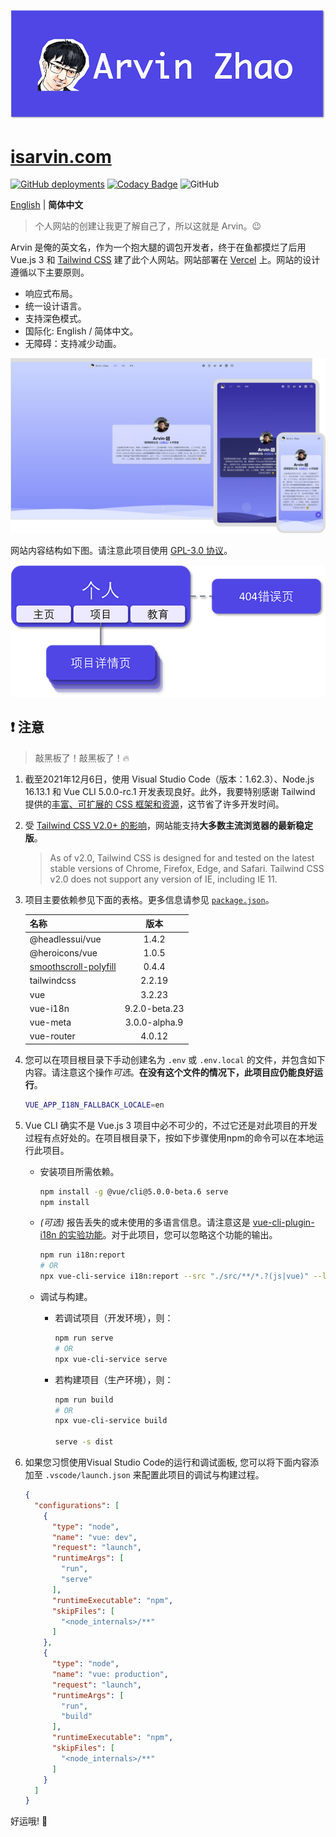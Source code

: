 ![banner.png](./img_README/banner.png)

# [isarvin.com](https://isarvin.com)

[![GitHub deployments](https://img.shields.io/github/deployments/ArvinZJC/isarvin/production?label=Vercel&logo=vercel)](https://isarvin.com)
[![Codacy Badge](https://app.codacy.com/project/badge/Grade/810eda125dbf4b9d96b81e6c34ec26e6)](https://www.codacy.com/gh/ArvinZJC/isarvin/dashboard?utm_source=github.com&amp;utm_medium=referral&amp;utm_content=ArvinZJC/isarvin&amp;utm_campaign=Badge_Grade)
![GitHub](https://img.shields.io/github/license/ArvinZJC/isarvin)

[English](./README.md) | **简体中文**

> 个人网站的创建让我更了解自己了，所以这就是 Arvin。😉

Arvin 是俺的英文名，作为一个抱大腿的调包开发者，终于在鱼都摸烂了后用 Vue.js 3 和 [Tailwind CSS](https://tailwindcss.com/) 建了此个人网站。网站部署在 [Vercel](https://vercel.com/home) 上。网站的设计遵循以下主要原则。

- 响应式布局。
- 统一设计语言。
- 支持深色模式。
- 国际化: English / 简体中文。
- 无障碍：支持减少动画。

![example_zhCN.png](./img_README/example_zhCN.png)

网站内容结构如下图。请注意此项目使用 [GPL-3.0 协议](./LICENSE)。

![structure_zhCN.png](./img_README/structure_zhCN.png)

## ❗ 注意

> 敲黑板了！敲黑板了！🔥

1. 截至2021年12月6日，使用 Visual Studio Code（版本：1.62.3）、Node.js 16.13.1 和 Vue CLI 5.0.0-rc.1 开发表现良好。此外，我要特别感谢 Tailwind 提供的[丰富、可扩展的 CSS 框架和资源](https://tailwindcss.com/resources)，这节省了许多开发时间。
2. 受 [Tailwind CSS V2.0+ 的影响](https://tailwindcss.com/docs/browser-support)，网站能支持**大多数主流浏览器的最新稳定版**。

    > As of v2.0, Tailwind CSS is designed for and tested on the latest stable versions of Chrome, Firefox, Edge, and Safari. Tailwind CSS v2.0 does not support any version of IE, including IE 11.

3. 项目主要依赖参见下面的表格。更多信息请参见 [`package.json`](./package.json)。

    | 名称 | 版本 |
    | :-- | :--: |
    | @headlessui/vue | 1.4.2 |
    | @heroicons/vue | 1.0.5 |
    | [smoothscroll-polyfill](https://github.com/iamdustan/smoothscroll) | 0.4.4 |
    | tailwindcss | 2.2.19 |
    | vue | 3.2.23 |
    | vue-i18n | 9.2.0-beta.23 |
    | vue-meta | 3.0.0-alpha.9 |
    | vue-router | 4.0.12 |

4. 您可以在项目根目录下手动创建名为 `.env` 或 `.env.local` 的文件，并包含如下内容。请注意这个操作*可选*。**在没有这个文件的情况下，此项目应仍能良好运行**。

    ```sh
    VUE_APP_I18N_FALLBACK_LOCALE=en
    ```

5. Vue CLI 确实不是 Vue.js 3 项目中必不可少的，不过它还是对此项目的开发过程有点好处的。在项目根目录下，按如下步骤使用npm的命令可以在本地运行此项目。
    - 安装项目所需依赖。

        ```sh
        npm install -g @vue/cli@5.0.0-beta.6 serve
        npm install
        ```

    - *(可选)* 报告丢失的或未使用的多语言信息。请注意这是 [vue-cli-plugin-i18n 的实验功能](https://github.com/intlify/vue-cli-plugin-i18n#-features)。对于此项目，您可以忽略这个功能的输出。

        ```sh
        npm run i18n:report
        # OR
        npx vue-cli-service i18n:report --src "./src/**/*.?(js|vue)" --locales "./src/locales/**/*.json"
        ```

    - 调试与构建。
        - 若调试项目（开发环境），则：

            ```sh
            npm run serve
            # OR
            npx vue-cli-service serve
            ```

        - 若构建项目（生产环境），则：

            ```sh
            npm run build
            # OR
            npx vue-cli-service build

            serve -s dist
            ```

6. 如果您习惯使用Visual Studio Code的运行和调试面板, 您可以将下面内容添加至 `.vscode/launch.json` 来配置此项目的调试与构建过程。

    ```JSON
    {
      "configurations": [
        {
          "type": "node",
          "name": "vue: dev",
          "request": "launch",
          "runtimeArgs": [
            "run",
            "serve"
          ],
          "runtimeExecutable": "npm",
          "skipFiles": [
            "<node_internals>/**"
          ]
        },
        {
          "type": "node",
          "name": "vue: production",
          "request": "launch",
          "runtimeArgs": [
            "run",
            "build"
          ],
          "runtimeExecutable": "npm",
          "skipFiles": [
            "<node_internals>/**"
          ]
        }
      ]
    }
    ```

好运哦! 💖
